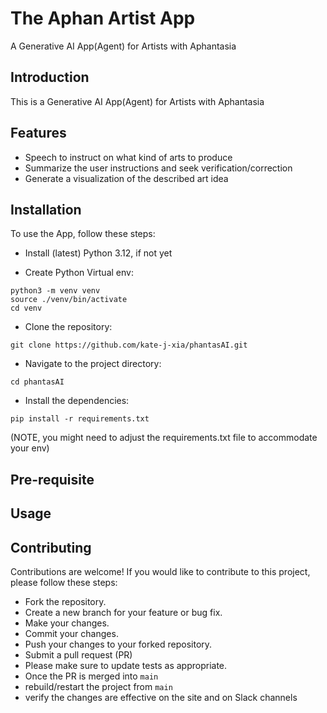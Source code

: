 # The Aphan Artist App

A Generative AI App(Agent) for Artists with Aphantasia

## Introduction

This is a Generative AI App(Agent) for Artists with Aphantasia

## Features

- Speech to instruct on what kind of arts to produce
- Summarize the user instructions and seek verification/correction
- Generate a visualization of the described art idea

## Installation

To use the App, follow these steps:

- Install (latest) Python 3.12, if not yet

- Create Python Virtual env:

```
python3 -m venv venv
source ./venv/bin/activate
cd venv
```

- Clone the repository:

```
git clone https://github.com/kate-j-xia/phantasAI.git
```


- Navigate to the project directory:

```
cd phantasAI
```

- Install the dependencies:

```
pip install -r requirements.txt
```

(NOTE, you might need to adjust the requirements.txt file to accommodate your env)

## Pre-requisite

## Usage



## Contributing

Contributions are welcome! If you would like to contribute to this project, please follow these steps:

- Fork the repository.
- Create a new branch for your feature or bug fix.
- Make your changes.
- Commit your changes.
- Push your changes to your forked repository.
- Submit a pull request (PR)
- Please make sure to update tests as appropriate.
- Once the PR is merged into `main`
- rebuild/restart the project from `main` 
- verify the changes are effective on the site and on Slack channels



